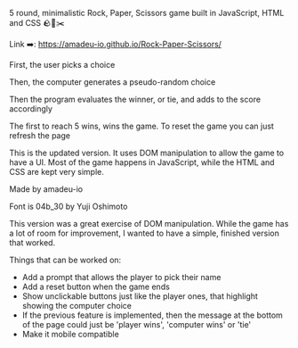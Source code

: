 5 round, minimalistic Rock, Paper, Scissors game built in JavaScript, HTML and CSS 🪨📰✂️

Link ➡️: https://amadeu-io.github.io/Rock-Paper-Scissors/

First, the user picks a choice

Then, the computer generates a pseudo-random choice

Then the program evaluates the winner, or tie, and adds to the score accordingly

The first to reach 5 wins, wins the game. To reset the game you can just refresh the page

This is the updated version. It uses DOM manipulation to allow the game to have a UI.
Most of the game happens in JavaScript, while the HTML and CSS are kept very simple.

Made by amadeu-io

Font is 04b_30 by Yuji Oshimoto

This version was a great exercise of DOM manipulation. While the game has a lot of room for improvement, I wanted to have a simple, finished version that worked.

Things that can be worked on:

- Add a prompt that allows the player to pick their name
- Add a reset button when the game ends
- Show unclickable buttons just like the player ones, that highlight showing the computer choice
- If the previous feature is implemented, then the message at the bottom of the page could just be
  'player wins', 'computer wins' or 'tie'
- Make it mobile compatible
